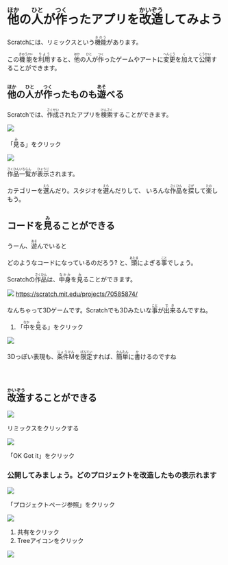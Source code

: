 # <ruby>他<rt>ほか</rt></ruby>の<ruby>人<rt>ひと</rt></ruby>が<ruby>作<rt>つく</rt></ruby>ったアプリを<ruby>改造<rt>かいぞう</rt></ruby>してみよう


Scratchには、リミックスという<ruby>機能<rt>きのう</rt></ruby>があります。

この<ruby>機能<rt>きのう/rt></ruby>を<ruby>利用<rt>りよう</rt></ruby>すると、<ruby>他<rt>ほか</rt></ruby>の<ruby>人<rt>ひと</rt></ruby>が<ruby>作<rt>つく</rt></ruby>ったゲームやアートに<ruby>変更<rt>へんこう</rt></ruby>を<ruby>加<rt>く</rt></ruby>えて<ruby>公開<rt>こうかい</rt></ruby>することができます。


## <ruby>他<rt>ほか</rt></ruby>の<ruby>人<rt>ひと</rt></ruby>が<ruby>作<rt>つく</rt></ruby>ったものも<ruby>遊<rt>あそ</rt></ruby>べる

Scratchでは、<ruby>作成<rt>さくせい</rt></ruby>されたアプリを<ruby>検索<rt>けんさく</rt></ruby>することができます。

![](v001.png)

「<ruby>見<rt>み</rt></ruby>る」をクリック

![](v002.png)

<ruby>作品<rt>さくひん</rt></ruby><ruby>一覧<rt>いちらん</rt></ruby>が<ruby>表示<rt>ひょうじ</rt></ruby>されます。

カテゴリーを<ruby>選<rt>えら</rt></ruby>んだり。スタジオを<ruby>選<rt>えら</rt></ruby>んだりして、
いろんな<ruby>作品<rt>さくひん</rt></ruby>を<ruby>探<rt>さが</rt></ruby>して<ruby>楽<rt>たの</rt></ruby>しもう。





## コードを<ruby>見<rt>み</rt></ruby>ることができる

うーん、<ruby>遊<rt>あそ</rt></ruby>んでいると

どのようなコードになっているのだろう?
と、<ruby>頭<rt>あたま</rt></ruby>によぎる<ruby>事<rt>こと</rt></ruby>でしょう。

Scratchの<ruby>作品<rt>さくひん</rt></ruby>は、<ruby>中身<rt>なかみ</rt></ruby>を<ruby>見<rt>み</rt></ruby>ることができます。

![](v003.png)
https://scratch.mit.edu/projects/70585874/

なんちゃって3Dゲームです。Scratchでも3Dみたいな<ruby>事<rt>こと</rt></ruby>が<ruby>出来<rt>でき</rt></ruby>るんですね。

1. 「<ruby>中<rt>なか</rt></ruby>を<ruby>見<rt>み</rt></ruby>る」をクリック

![](v003b.png)

3Dっぽい<ruby>表現</ruby>も、<ruby>条件M<rt>じょうけん</rt></ruby>を<ruby>限定<rt>げんてい</rt></ruby>すれば、<ruby>簡単<rt>かんたん</rt></ruby>に<ruby>書<rt>か</rt></ruby>けるのですね

　
　
　
　
　


## <ruby>改造<rt>かいぞう</rt></ruby>することができる
![](v004.png)

リミックスをクリックする

![](v005.png)

「OK Got it」をクリック

### 公開してみましょう。どのプロジェクトを改造したもの表示れます

![](v006.png)

「プロジェクトページ参照」をクリック

![](v007.png)

1. 共有をクリック
2. Treeアイコンをクリック

![](V009.png)
